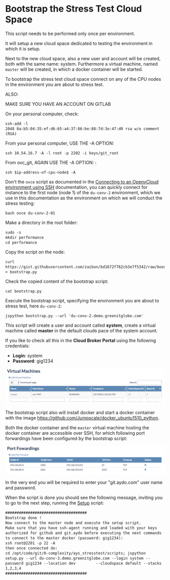 # Bootstrap the Stress Test Cloud Space

This script needs to be performed only once per environment.

It will setup a new cloud space dedicated to testing the environment in which it is setup.

Next to the new cloud space, also a new user and account will be created, both with the same name: system. Furthermore a virtual machine, named `master` will be created, in which a docker container will be started.  

To bootstrap the stress test cloud space connect on any of the CPU nodes in the environment you are about to stress test.

ALSO:

MAKE SURE YOU HAVE AN ACCOUNT ON GITLAB

On your personal computer, check:
```
ssh-add -l
2048 8a:b5:04:35:ef:d6:65:a4:37:86:be:88:7d:3e:47:d0 rsa w/o comment (RSA)
```

From your personal computer, USE THE -A OPTION:
```
ssh 10.54.16.7 -A -l root -p 2202 -i keys/git_root
```

From ovc_git, AGAIN USE THE -A OPTION: :
```
ssh $ip-address-of-cpu-node$ -A
```

Don't the `ovce` script as documented in the [Connecting to an OpenvCloud environment using SSH](../../sysadmin/using_ssh.md) documentation, you can quickly connect for instance to the first node (node 1) of the `du-conv-2` environment, which we use in this documentation as the environment on which we will conduct the stress testing:
```
bash ovce du-conv-2-01
```

Make a directory in the root folder:
````
sudo -s
mkdir performance
cd performance
````

Copy the script on the node:
```
curl https://gist.githubusercontent.com/zaibon/bd1672f762cb3e7f5342/raw/boostrap.py > bootstrap.py
```

Check the copied content of the bootstrap script:
````
cat bootstrap.py
````

Execute the bootstrap script, specifying the environment you are about to stress test, here `du-conv-2`:
```
jspython bootstrap.py --url 'du-conv-2.demo.greenitglobe.com'
```

This script will create a user and account called **system**, create a virtual machine called **master** in the default clouds pace of the system account.  

If you like to check all this in the **Cloud Broker Portal** using the following credentials:
 * **Login**: system  
 * **Password**: gig1234

![](master.png)

The bootstrap script also will install docker and start a docker container with the image https://github.com/Jumpscale/docker_ubuntu1510_python.

Both the docker container and the `master` virtual machine hosting the docker container are accessible over SSH, for which following port forwardings have been configured by the bootstrap script:

![](PortForwardings.png)

In the very end you will be required to enter your "git.aydo.com" user name and password.

When the script is done you should see the following message, inviting you to go to the next step, running the [Setup](setup.md) script:
```
####################################
Bootstrap done !
Now connect to the master node and execute the setup script.
Make sure that you have ssh-agent running and loaded with your keys authorized for github and git.aydo before executing the next commands
to connect to the master docker (password: gig1234):
ssh root@2201 -p 22 -A
then once connected do:
cd /opt/code/git/0-complexity/ays_stresstest/scripts; jspython setup.py --url du-conv-3.demo.greenitglobe.com --login system --password gig1234 --location dev         --cloudspace default --stacks 1,2,3,4
####################################
```
